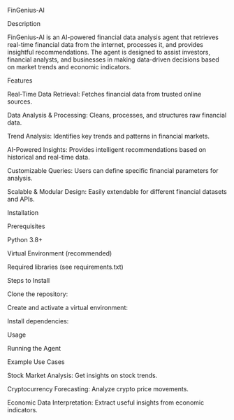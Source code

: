 FinGenius-AI

Description

FinGenius-AI is an AI-powered financial data analysis agent that retrieves real-time financial data from the internet, processes it, and provides insightful recommendations. The agent is designed to assist investors, financial analysts, and businesses in making data-driven decisions based on market trends and economic indicators.

Features

Real-Time Data Retrieval: Fetches financial data from trusted online sources.

Data Analysis & Processing: Cleans, processes, and structures raw financial data.

Trend Analysis: Identifies key trends and patterns in financial markets.

AI-Powered Insights: Provides intelligent recommendations based on historical and real-time data.

Customizable Queries: Users can define specific financial parameters for analysis.

Scalable & Modular Design: Easily extendable for different financial datasets and APIs.

Installation

Prerequisites

Python 3.8+

Virtual Environment (recommended)

Required libraries (see requirements.txt)

Steps to Install

Clone the repository:

Create and activate a virtual environment:

Install dependencies:

Usage

Running the Agent

Example Use Cases

Stock Market Analysis: Get insights on stock trends.

Cryptocurrency Forecasting: Analyze crypto price movements.

Economic Data Interpretation: Extract useful insights from economic indicators.

